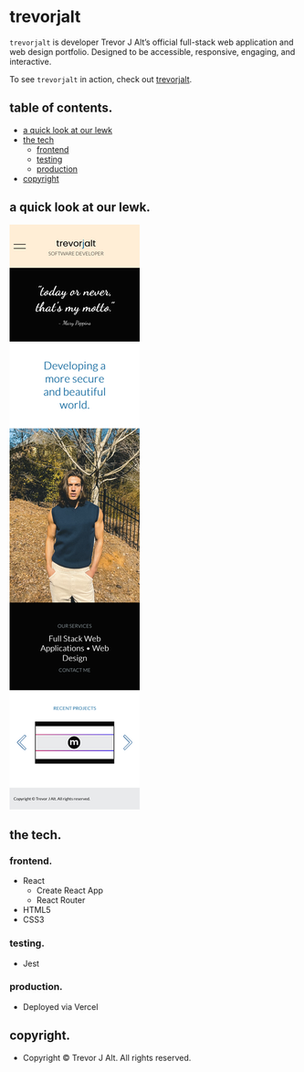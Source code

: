 # trevorjalt

`trevorjalt` is developer Trevor J Alt’s official full-stack web application and web design portfolio.  Designed to be accessible, responsive, engaging, and interactive. 


To see `trevorjalt` in action, check out [trevorjalt](https://trevorjalt.com/ "trevorjalt").


## table of contents.

* [a quick look at our lewk](#a-quick-look-at-our-lewk)
* [the tech](#the-tech)
  * [frontend](#frontend)
  * [testing](#testing)
  * [production](#production)
* [copyright](#copyright)

## a quick look at our lewk.

![trevorjalt preview](/assets/trevorjalt-preview.png)

## the tech.

### frontend.

* React
  * Create React App
  * React Router
* HTML5
* CSS3

### testing.

* Jest

### production.

* Deployed via Vercel
  
## copyright.

* Copyright © Trevor J Alt. All rights reserved.
